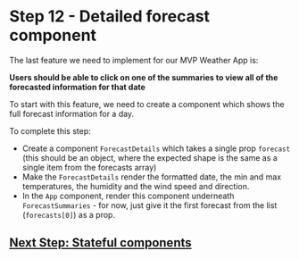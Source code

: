 # Step 12 - Detailed forecast component

The last feature we need to implement for our MVP Weather App is:

**Users should be able to click on one of the summaries to view all of the forecasted information for that date**

To start with this feature, we need to create a component which shows the full forecast information for a day.

To complete this step:

- Create a component `ForecastDetails` which takes a single prop `forecast` (this should be an object, where the expected shape is the same as a single item from the forecasts array)
- Make the `ForecastDetails` render the formatted date, the min and max temperatures, the humidity and the wind speed and direction.
- In the `App` component, render this component underneath `ForecastSummaries` - for now, just give it the first forecast from the list (`forecasts[0]`) as a prop.

## [Next Step: Stateful components](step-13.md)
